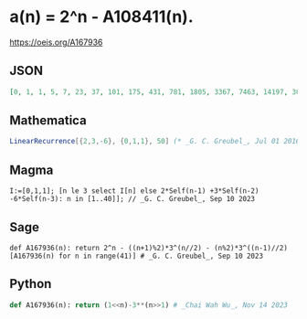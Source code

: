# a\(n\) \= 2^n \- A108411\(n\)\.
https://oeis.org/A167936
## JSON
```JSON
[0, 1, 1, 5, 7, 23, 37, 101, 175, 431, 781, 1805, 3367, 7463, 14197, 30581, 58975, 124511, 242461, 504605, 989527, 2038103, 4017157, 8211461, 16245775, 33022991, 65514541, 132623405, 263652487, 532087943, 1059392917, 2133134741, 4251920575, 8546887871]
```
## Mathematica
```Mathematica
LinearRecurrence[{2,3,-6}, {0,1,1}, 50] (* _G. C. Greubel_, Jul 01 2016 *)
```
## Magma
```Magma
I:=[0,1,1]; [n le 3 select I[n] else 2*Self(n-1) +3*Self(n-2) -6*Self(n-3): n in [1..40]]; // _G. C. Greubel_, Sep 10 2023
```
## Sage
```Sage
def A167936(n): return 2^n - ((n+1)%2)*3^(n//2) - (n%2)*3^((n-1)//2)
[A167936(n) for n in range(41)] # _G. C. Greubel_, Sep 10 2023
```
## Python
```Python
def A167936(n): return (1<<n)-3**(n>>1) # _Chai Wah Wu_, Nov 14 2023
```

